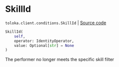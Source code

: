 # SkillId
`toloka.client.conditions.SkillId` | [Source code](https://github.com/Toloka/toloka-kit/blob/v0.1.24/src/client/conditions.py#L255)

```python
SkillId(
    self,
    operator: IdentityOperator,
    value: Optional[str] = None
)
```

The performer no longer meets the specific skill filter

